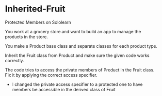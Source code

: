 # Inherited-Fruit
Protected Members on Sololearn

You work at a grocery store and want to build an app to manage the products in the store.

You make a Product base class and separate classes for each product type.

Inherit the Fruit class from Product and make sure the given code works correctly.

The code tries to access the private members of Product in the Fruit class. Fix it by applying the correct access specifier.

* I changed the private access specifier to a protected one to have members be accessible in the derived class of Fruit
